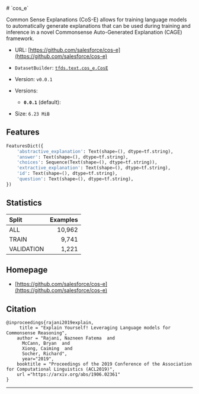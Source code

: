 <div itemscope itemtype="http://schema.org/Dataset">
  <div itemscope itemprop="includedInDataCatalog" itemtype="http://schema.org/DataCatalog">
    <meta itemprop="name" content="TensorFlow Datasets" />
  </div>
  <meta itemprop="name" content="cos_e" />
  <meta itemprop="description" content="&#10;Common Sense Explanations (CoS-E) allows for training language models to&#10;automatically generate explanations that can be used during training and&#10;inference in a novel Commonsense Auto-Generated Explanation (CAGE) framework.&#10;&#10;&#10;To use this dataset:&#10;&#10;```python&#10;import tensorflow_datasets as tfds&#10;&#10;ds = tfds.load('cos_e', split='train')&#10;for ex in ds.take(4):&#10;  print(ex)&#10;```&#10;&#10;See [the guide](https://www.tensorflow.org/datasets/overview) for more&#10;informations on [tensorflow_datasets](https://www.tensorflow.org/datasets).&#10;&#10;" />
  <meta itemprop="url" content="https://www.tensorflow.org/datasets/catalog/cos_e" />
  <meta itemprop="sameAs" content="https://github.com/salesforce/cos-e" />
  <meta itemprop="citation" content="&#10;@inproceedings{rajani2019explain,&#10;     title = &quot;Explain Yourself! Leveraging Language models for Commonsense Reasoning&quot;,&#10;    author = &quot;Rajani, Nazneen Fatema  and&#10;      McCann, Bryan  and&#10;      Xiong, Caiming  and&#10;      Socher, Richard&quot;,&#10;      year=&quot;2019&quot;,&#10;    booktitle = &quot;Proceedings of the 2019 Conference of the Association for Computational Linguistics (ACL2019)&quot;,&#10;    url =&quot;https://arxiv.org/abs/1906.02361&quot;&#10;}&#10;" />
</div>
# `cos_e`

Common Sense Explanations (CoS-E) allows for training language models to
automatically generate explanations that can be used during training and
inference in a novel Commonsense Auto-Generated Explanation (CAGE) framework.

*   URL:
    [https://github.com/salesforce/cos-e](https://github.com/salesforce/cos-e)
*   `DatasetBuilder`:
    [`tfds.text.cos_e.CosE`](https://github.com/tensorflow/datasets/tree/master/tensorflow_datasets/text/cos_e.py)
*   Version: `v0.0.1`
*   Versions:

    *   **`0.0.1`** (default):

*   Size: `6.23 MiB`

## Features
```python
FeaturesDict({
    'abstractive_explanation': Text(shape=(), dtype=tf.string),
    'answer': Text(shape=(), dtype=tf.string),
    'choices': Sequence(Text(shape=(), dtype=tf.string)),
    'extractive_explanation': Text(shape=(), dtype=tf.string),
    'id': Text(shape=(), dtype=tf.string),
    'question': Text(shape=(), dtype=tf.string),
})
```

## Statistics

Split      | Examples
:--------- | -------:
ALL        | 10,962
TRAIN      | 9,741
VALIDATION | 1,221

## Homepage

*   [https://github.com/salesforce/cos-e](https://github.com/salesforce/cos-e)

## Citation
```
@inproceedings{rajani2019explain,
     title = "Explain Yourself! Leveraging Language models for Commonsense Reasoning",
    author = "Rajani, Nazneen Fatema  and
      McCann, Bryan  and
      Xiong, Caiming  and
      Socher, Richard",
      year="2019",
    booktitle = "Proceedings of the 2019 Conference of the Association for Computational Linguistics (ACL2019)",
    url ="https://arxiv.org/abs/1906.02361"
}
```

--------------------------------------------------------------------------------
